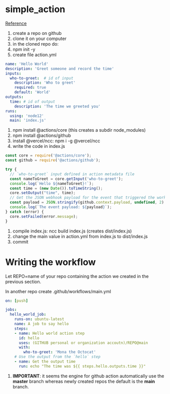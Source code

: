 # simple_action
[Reference](https://docs.github.com/en/actions/creating-actions/creating-a-javascript-action)

1. create a repo on github
1. clone it on your computer
1. in the cloned repo do:
1. npm init -y
1. create file action.yml
```yml
name: 'Hello World'
description: 'Greet someone and record the time'
inputs:
  who-to-greet:  # id of input
    description: 'Who to greet'
    required: true
    default: 'World'
outputs:
  time: # id of output
    description: 'The time we greeted you'
runs:
  using: 'node12'
  main: 'index.js'

```
1. npm install @actions/core (this creates a subdir node_modules)
1. npm install @actions/github
1. install @vercel/ncc: npm i -g @vercel/ncc
1. write the code in index.js
```js
const core = require('@actions/core');
const github = require('@actions/github');

try {
  // `who-to-greet` input defined in action metadata file
  const nameToGreet = core.getInput('who-to-greet');
  console.log(`Hello ${nameToGreet}!`);
  const time = (new Date()).toTimeString();
  core.setOutput("time", time);
  // Get the JSON webhook payload for the event that triggered the workflow
  const payload = JSON.stringify(github.context.payload, undefined, 2)
  console.log(`The event payload: ${payload}`);
} catch (error) {
  core.setFailed(error.message);
}
```
1. compile index.js: ncc build index.js (creates dist/index.js)
1. change the main value in action.yml from index.js to dist/index.js
1. commit

# Writing the workflow
Let REPO=name of your repo containing the action we created in the previous section.

In another repo create .github/workflows/main.yml
```yml
on: [push]

jobs:
  hello_world_job:
    runs-on: ubuntu-latest
    name: A job to say hello
    steps:
    - name: Hello world action step
      id: hello
      uses: (GITHUB personal or organization accoutn)/REPO@main
      with:
        who-to-greet: 'Mona the Octocat'
    # Use the output from the `hello` step
    - name: Get the output time
      run: echo "The time was ${{ steps.hello.outputs.time }}"
```
1. __IMPORTANT__: it seems the engine for github action automatically use the __master__ branch whereas newly created repos the default is the __main__ branch.

